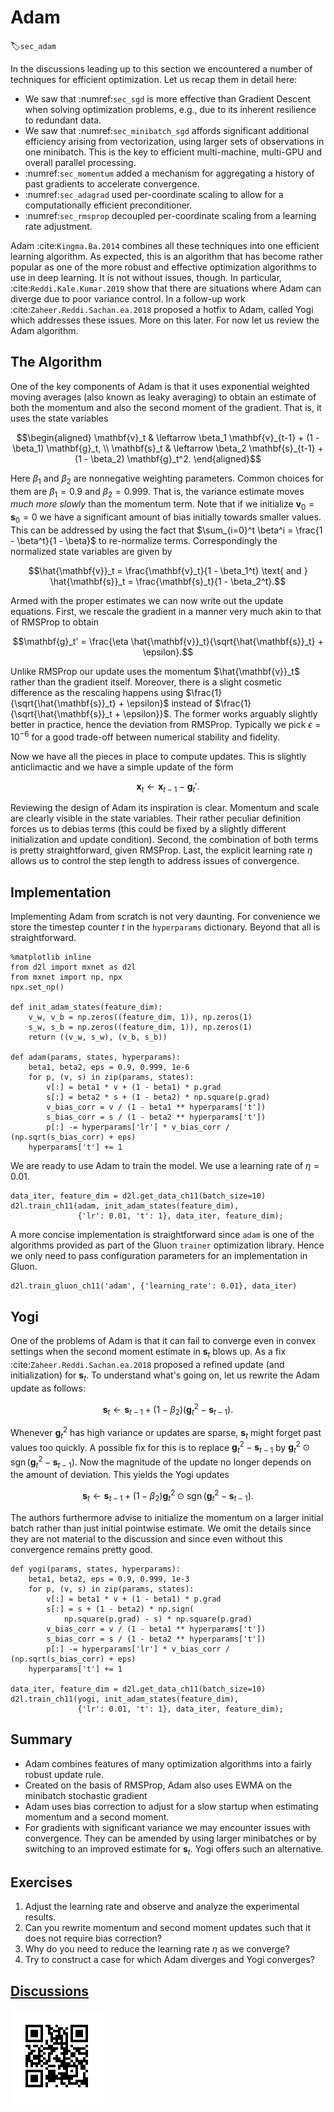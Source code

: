 # Adam
:label:`sec_adam`

In the discussions leading up to this section we encountered a number of techniques for efficient optimization. Let us recap them in detail here:

* We saw that :numref:`sec_sgd` is more effective than Gradient Descent when solving optimization problems, e.g., due to its inherent resilience to redundant data. 
* We saw that :numref:`sec_minibatch_sgd` affords significant additional efficiency arising from vectorization, using larger sets of observations in one minibatch. This is the key to efficient multi-machine, multi-GPU and overall parallel processing. 
* :numref:`sec_momentum` added a mechanism for aggregating a history of past gradients to accelerate convergence.
* :numref:`sec_adagrad` used per-coordinate scaling to allow for a computationally efficient preconditioner. 
* :numref:`sec_rmsprop` decoupled per-coordinate scaling from a learning rate adjustment. 

Adam :cite:`Kingma.Ba.2014` combines all these techniques into one efficient learning algorithm. As expected, this is an algorithm that has become rather popular as one of the more robust and effective optimization algorithms to use in deep learning. It is not without issues, though. In particular, :cite:`Reddi.Kale.Kumar.2019` show that there are situations where Adam can diverge due to poor variance control. In a follow-up work :cite:`Zaheer.Reddi.Sachan.ea.2018` proposed a hotfix to Adam, called Yogi which addresses these issues. More on this later. For now let us review the Adam algorithm. 

## The Algorithm

One of the key components of Adam is that it uses exponential weighted moving averages (also known as leaky averaging) to obtain an estimate of both the momentum and also the second moment of the gradient. That is, it uses the state variables

$$\begin{aligned}
    \mathbf{v}_t & \leftarrow \beta_1 \mathbf{v}_{t-1} + (1 - \beta_1) \mathbf{g}_t, \\
    \mathbf{s}_t & \leftarrow \beta_2 \mathbf{s}_{t-1} + (1 - \beta_2) \mathbf{g}_t^2.
\end{aligned}$$

Here $\beta_1$ and $\beta_2$ are nonnegative weighting parameters. Common choices for them are $\beta_1 = 0.9$ and $\beta_2 = 0.999$. That is, the variance estimate moves *much more slowly* than the momentum term. Note that if we initialize $\mathbf{v}_0 = \mathbf{s}_0 = 0$ we have a significant amount of bias initially towards smaller values. This can be addressed by using the fact that $\sum_{i=0}^t \beta^i = \frac{1 - \beta^t}{1 - \beta}$ to re-normalize terms. Correspondingly the normalized state variables are given by 

$$\hat{\mathbf{v}}_t = \frac{\mathbf{v}_t}{1 - \beta_1^t} \text{ and } \hat{\mathbf{s}}_t = \frac{\mathbf{s}_t}{1 - \beta_2^t}.$$

Armed with the proper estimates we can now write out the update equations. First, we rescale the gradient in a manner very much akin to that of RMSProp to obtain

$$\mathbf{g}_t' = \frac{\eta \hat{\mathbf{v}}_t}{\sqrt{\hat{\mathbf{s}}_t} + \epsilon}.$$

Unlike RMSProp our update uses the momentum $\hat{\mathbf{v}}_t$ rather than the gradient itself. Moreover, there is a slight cosmetic difference as the rescaling happens using $\frac{1}{\sqrt{\hat{\mathbf{s}}_t} + \epsilon}$ instead of $\frac{1}{\sqrt{\hat{\mathbf{s}}_t + \epsilon}}$. The former works arguably slightly better in practice, hence the deviation from RMSProp. Typically we pick $\epsilon = 10^{-6}$ for a good trade-off between numerical stability and fidelity. 

Now we have all the pieces in place to compute updates. This is slightly anticlimactic and we have a simple update of the form

$$\mathbf{x}_t \leftarrow \mathbf{x}_{t-1} - \mathbf{g}_t'.$$

Reviewing the design of Adam its inspiration is clear. Momentum and scale are clearly visible in the state variables. Their rather peculiar definition forces us to debias terms (this could be fixed by a slightly different initialization and update condition). Second, the combination of both terms is pretty straightforward, given RMSProp. Last, the explicit learning rate $\eta$ allows us to control the step length to address issues of convergence. 

## Implementation 

Implementing Adam from scratch is not very daunting. For convenience we store the timestep counter $t$ in the `hyperparams` dictionary. Beyond that all is straightforward.

```{.python .input}
%matplotlib inline
from d2l import mxnet as d2l
from mxnet import np, npx
npx.set_np()

def init_adam_states(feature_dim):
    v_w, v_b = np.zeros((feature_dim, 1)), np.zeros(1)
    s_w, s_b = np.zeros((feature_dim, 1)), np.zeros(1)
    return ((v_w, s_w), (v_b, s_b))

def adam(params, states, hyperparams):
    beta1, beta2, eps = 0.9, 0.999, 1e-6
    for p, (v, s) in zip(params, states):
        v[:] = beta1 * v + (1 - beta1) * p.grad
        s[:] = beta2 * s + (1 - beta2) * np.square(p.grad)
        v_bias_corr = v / (1 - beta1 ** hyperparams['t'])
        s_bias_corr = s / (1 - beta2 ** hyperparams['t'])
        p[:] -= hyperparams['lr'] * v_bias_corr / (np.sqrt(s_bias_corr) + eps)
    hyperparams['t'] += 1
```

We are ready to use Adam to train the model. We use a learning rate of $\eta = 0.01$.

```{.python .input}
data_iter, feature_dim = d2l.get_data_ch11(batch_size=10)
d2l.train_ch11(adam, init_adam_states(feature_dim),
               {'lr': 0.01, 't': 1}, data_iter, feature_dim);
```

A more concise implementation is straightforward since `adam` is one of the algorithms provided as part of the Gluon `trainer` optimization library. Hence we only need to pass configuration parameters for an implementation in Gluon.

```{.python .input}
d2l.train_gluon_ch11('adam', {'learning_rate': 0.01}, data_iter)
```

## Yogi

One of the problems of Adam is that it can fail to converge even in convex settings when the second moment estimate in $\mathbf{s}_t$ blows up. As a fix :cite:`Zaheer.Reddi.Sachan.ea.2018` proposed a refined update (and initialization) for $\mathbf{s}_t$. To understand what's going on, let us rewrite the Adam update as follows:

$$\mathbf{s}_t \leftarrow \mathbf{s}_{t-1} + (1 - \beta_2) \left(\mathbf{g}_t^2 - \mathbf{s}_{t-1}\right).$$

Whenever $\mathbf{g}_t^2$ has high variance or updates are sparse, $\mathbf{s}_t$ might forget past values too quickly. A possible fix for this is to replace $\mathbf{g}_t^2 - \mathbf{s}_{t-1}$ by $\mathbf{g}_t^2 \odot \mathop{\mathrm{sgn}}(\mathbf{g}_t^2 - \mathbf{s}_{t-1})$. Now the magnitude of the update no longer depends on the amount of deviation. This yields the Yogi updates

$$\mathbf{s}_t \leftarrow \mathbf{s}_{t-1} + (1 - \beta_2) \mathbf{g}_t^2 \odot \mathop{\mathrm{sgn}}(\mathbf{g}_t^2 - \mathbf{s}_{t-1}).$$

The authors furthermore advise to initialize the momentum on a larger initial batch rather than just initial pointwise estimate. We omit the details since they are not material to the discussion and since even without this convergence remains pretty good.

```{.python .input}
def yogi(params, states, hyperparams):
    beta1, beta2, eps = 0.9, 0.999, 1e-3
    for p, (v, s) in zip(params, states):
        v[:] = beta1 * v + (1 - beta1) * p.grad
        s[:] = s + (1 - beta2) * np.sign(
            np.square(p.grad) - s) * np.square(p.grad)
        v_bias_corr = v / (1 - beta1 ** hyperparams['t'])
        s_bias_corr = s / (1 - beta2 ** hyperparams['t'])
        p[:] -= hyperparams['lr'] * v_bias_corr / (np.sqrt(s_bias_corr) + eps)
    hyperparams['t'] += 1

data_iter, feature_dim = d2l.get_data_ch11(batch_size=10)
d2l.train_ch11(yogi, init_adam_states(feature_dim),
               {'lr': 0.01, 't': 1}, data_iter, feature_dim);
```

## Summary

* Adam combines features of many optimization algorithms into a fairly robust update rule. 
* Created on the basis of RMSProp, Adam also uses EWMA on the minibatch stochastic gradient
* Adam uses bias correction to adjust for a slow startup when estimating momentum and a second moment. 
* For gradients with significant variance we may encounter issues with convergence. They can be amended by using larger minibatches or by switching to an improved estimate for $\mathbf{s}_t$. Yogi offers such an alternative. 

## Exercises

1. Adjust the learning rate and observe and analyze the experimental results.
1. Can you rewrite momentum and second moment updates such that it does not require bias correction?
1. Why do you need to reduce the learning rate $\eta$ as we converge?
1. Try to construct a case for which Adam diverges and Yogi converges?


## [Discussions](https://discuss.mxnet.io/t/2378)

![](../img/qr_adam.svg)
